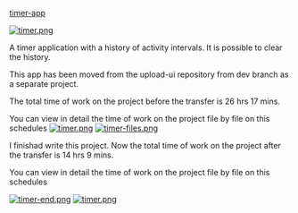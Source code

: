 [timer-app](https://toryostr.github.io/timer-app/)

[![timer.png](https://i.postimg.cc/Vk6kP8fs/timer.png)](https://postimg.cc/F7M40wkw)

A timer application with a history of activity intervals. It is possible to clear the history.

This app has been moved from the upload-ui repository from dev branch as a separate project.

The total time of work on the project before the transfer is 26 hrs 17 mins.

You can view in detail the time of work on the project file by file on this schedules
[![timer.png](https://i.postimg.cc/63KWSBbD/timer.png)](https://postimg.cc/XZ26B6b8)
[![timer-files.png](https://i.postimg.cc/sxx5QFd0/timer-files.png)](https://postimg.cc/dZMhpx08)

I finishad write this project.
Now the total time of work on the project after the transfer is 14 hrs 9 mins.

You can view in detail the time of work on the project file by file on this schedules

[![timer-end.png](https://i.postimg.cc/rFTDb3Rz/timer-end.png)](https://postimg.cc/HjSW8S2C)
[![timer.png](https://i.postimg.cc/3wG73rPh/timer.png)](https://postimg.cc/8FTxHGpX)
